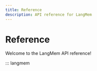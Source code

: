 ```yaml
---
title: Reference
description: API reference for LangMem
---
```


<style>
.md-sidebar {
  display: block !important;
}
</style>


# Reference

Welcome to the LangMem API reference! 

::: langmem
